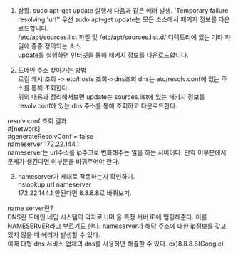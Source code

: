 1. 상황.
sudo apt-get update 실행시 다음과 같은 에러 발생.
'Temporary failure resolving 'url''
우선 sudo apt-get update는 모든 소스에서 패키지 정보를 다운로드합니다.<br>
/etc/apt/sources.list 파일 및 /etc/apt/sources.list.d/ 디렉토리에 있는 기타 파일에 종종 정의되는 소스<br>
update를 실행하면 인터넷을 통해 패키지 정보를 다운로드합니다.

2. 도메인 주소 찾아가는 방법<br>
로컬 캐시 조회 -> etc/hosts 조회->dns조회
dns는 etc/resolv.conf에 있는 주소를 통해 조회한다.<br>
위의 내용과 정리해서보면 update는 sources.list에 있는 패키지 정보를 resolv.conf에 있는 dns 주소를 통해 조회하고 다운로드한다.<br>

resolv.conf 조회 결과<br>
#[network]<br>
#generateResolvConf = false<br>
nameserver 172.22.144.1<br>
nameserver는 url주소를 ip주고로 변화해주는 일을 하는 서버이다.
만약 이부분에서 문제가 생긴다면 이부분을 바꿔주어야 한다.

3. nameserver가 제대로 작동하는지 확인하기.<br>
nslookup url nameserver<br>
172.22.144.1 안된다면 8.8.8.8로 바꿔보기.<br>

name server란?<br>
DNS란 도메인 네임 시스템의 약자로 URL을 특정 서버 IP에 맴핑해준다. 이를 NAMESERVER라고 부르기도 한다. nameserver가 해당 주소에 대한 ip정보를 갖고 있지 않을 때 에러가 발생할 수 있다.<br>
이때 대형 dns 서비스 업체의 dns를 사용하면 해결할 수 있다. ex)8.8.8.8(Google)<br>

